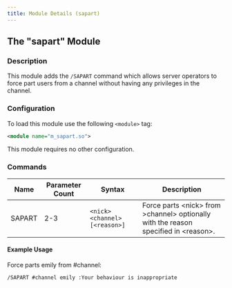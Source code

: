 ```yaml
---
title: Module Details (sapart)
---
```


## The "sapart" Module

### Description

This module adds the `/SAPART` command which allows server operators to force part users from a channel without having any privileges in the channel.

### Configuration

To load this module use the following `<module>` tag:

```xml
<module name="m_sapart.so">
```

This module requires no other configuration.

### Commands

Name   | Parameter Count | Syntax                        | Description
------ | --------------- | ----------------------------- | -----------
SAPART | 2-3             | `<nick> <channel> [<reason>]` | Force parts &lt;nick&gt; from &gt;channel&gt; optionally with the reason specified in &lt;reason&gt;.

#### Example Usage

Force parts emily from #channel:

```plaintext
/SAPART #channel emily :Your behaviour is inappropriate
```
